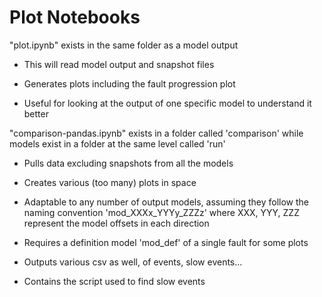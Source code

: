 # Plot Notebooks

"plot.ipynb" exists in the same folder as a model output

- This will read model output and snapshot files

- Generates plots including the fault progression plot

- Useful for looking at the output of one specific model to understand it better

"comparison-pandas.ipynb" exists in a folder called 'comparison' while models exist in a folder at the same level called 'run'

- Pulls data excluding snapshots from all the models

- Creates various (too many) plots in space

- Adaptable to any number of output models, assuming they follow the naming convention 'mod_XXXx_YYYy_ZZZz' where XXX, YYY, ZZZ represent the model offsets in each direction

- Requires a definition model 'mod_def' of a single fault for some plots

- Outputs various csv as well, of events, slow events...

- Contains the script used to find slow events
